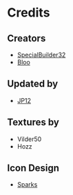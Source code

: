 # Credits

## Creators
- [SpecialBuilder32](https://twitter.com/SpecialBuilder)
- [Bloo](https://twitter.com/Bloo_dev)

## Updated by
- [JP12](https://github.com/jpeterik12)

## Textures by
- Vilder50
- Hozz

## Icon Design
- [Sparks](https://twitter.com/SelcouthSparks)
